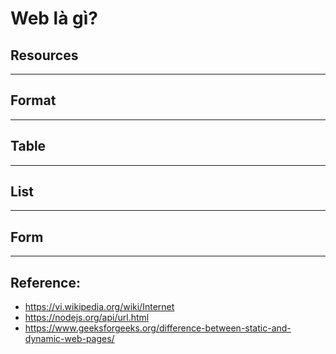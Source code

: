# Web là gì?
## Resources

---

## Format

---

## Table

---

## List

---

## Form

---

## Reference: 
* https://vi.wikipedia.org/wiki/Internet
* https://nodejs.org/api/url.html
* https://www.geeksforgeeks.org/difference-between-static-and-dynamic-web-pages/